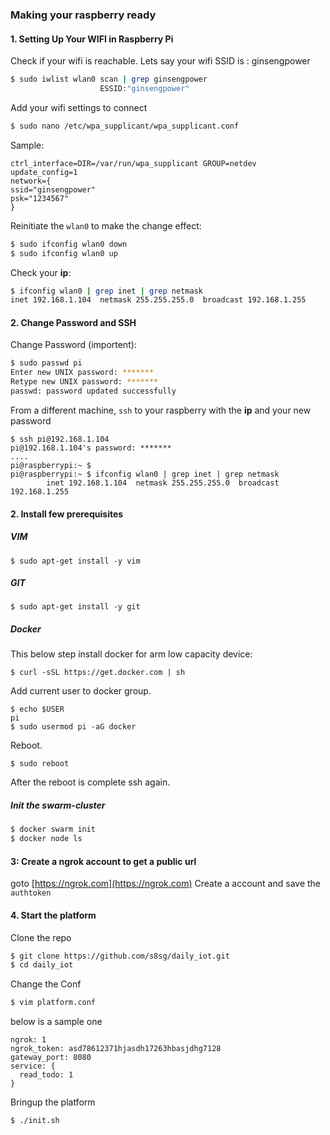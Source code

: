 
### Making your raspberry ready

#### 1. Setting Up Your WIFI in Raspberry Pi
Check if your wifi is reachable.
Lets say your wifi SSID is : ginsengpower
```bash
$ sudo iwlist wlan0 scan | grep ginsengpower
                    ESSID:"ginsengpower"
```
    
Add your wifi settings to connect 

```bash
$ sudo nano /etc/wpa_supplicant/wpa_supplicant.conf
```
Sample: 
```
ctrl_interface=DIR=/var/run/wpa_supplicant GROUP=netdev
update_config=1
network={
ssid="ginsengpower"
psk="1234567"
}
```
Reinitiate the `wlan0` to make the change effect:
```bash
$ sudo ifconfig wlan0 down
$ sudo ifconfig wlan0 up
```
Check your **ip**:
```bash
$ ifconfig wlan0 | grep inet | grep netmask
inet 192.168.1.104  netmask 255.255.255.0  broadcast 192.168.1.255
```

#### 2. Change Password and SSH
Change Password (importent):
```bash
$ sudo passwd pi
Enter new UNIX password: *******
Retype new UNIX password: *******
passwd: password updated successfully
```

From a different machine, `ssh` to your raspberry with the **ip** and your new password
```
$ ssh pi@192.168.1.104
pi@192.168.1.104's password: *******
....
pi@raspberrypi:~ $
pi@raspberrypi:~ $ ifconfig wlan0 | grep inet | grep netmask
        inet 192.168.1.104  netmask 255.255.255.0  broadcast 192.168.1.255
```


#### 2. Install few prerequisites 

##### VIM
```
$ sudo apt-get install -y vim
```
##### GIT
```
$ sudo apt-get install -y git
```
##### Docker
This below step install docker for arm low capacity device: 
```
$ curl -sSL https://get.docker.com | sh
```
   
Add current user to docker group. 
```
$ echo $USER
pi
$ sudo usermod pi -aG docker
```
Reboot. 
```
$ sudo reboot
```
After the reboot is complete ssh again.  

##### Init the swarm-cluster
```bash
$ docker swarm init
$ docker node ls
```

#### 3: Create a ngrok account to get a public url
goto [https://ngrok.com](https://ngrok.com)
Create a account and save the `authtoken` 

#### 4. Start the platform
Clone the repo
```bash
$ git clone https://github.com/s8sg/daily_iot.git
$ cd daily_iot
```
Change the Conf
```bash
$ vim platform.conf
```
below is a sample one
```
ngrok: 1
ngrok_token: asd78612371hjasdh17263hbasjdhg7128
gateway_port: 8080
service: {
  read_todo: 1
}
```
Bringup the platform
```bash
$ ./init.sh
```
